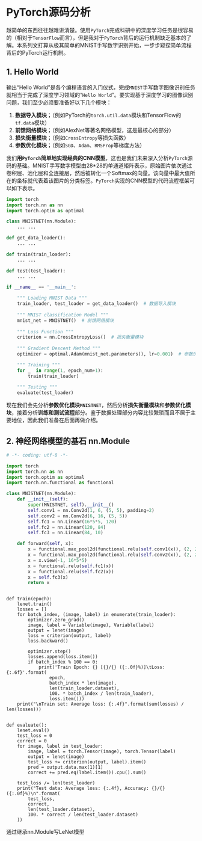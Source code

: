 # PyTorch源码分析

越简单的东西往往越难讲清楚。使用`PyTorch`完成科研中的深度学习任务是很容易的（相对于`TensorFlow`而言），但是我对于`PyTorch`背后的运行机制缺乏基本的了解。本系列文打算从极其简单的MNIST手写数字识别开始，一步步窥探简单流程背后的PyTorch运行机制。

## 1. Hello World
输出“Hello World”是各个编程语言的入门仪式，完成`MNIST`手写数字图像识别任务就相当于完成了深度学习领域的“`Hello World`”。要实现基于深度学习的图像识别问题，我们至少必须要准备好以下几个模块：
1. **数据导入模块**；（例如PyTorch的`torch.util.data`模块和TensorFlow的`tf.data`模块）
2. **前馈网络模块**；（例如AlexNet等著名网络模型，这是最核心的部分）
3. **损失衡量模块**；（例如`CrossEntropy`等损失函数）
4. **参数优化模块**；（例如`SGD`、`Adam`、`RMSProp`等梯度方法）

我们**用`PyTorch`简单地实现经典的CNN模型**，这也是我们未来深入分析`PyTorch`源码的基础。MNIST手写数字模型由28*28的单通道矩阵表示，原始图片依次通过卷积层、池化层和全连接层，然后被转化一个Softmax的向量。该向量中最大值所在的坐标就代表着该图片的分类标签。`PyTorch`实现的CNN模型的代码流程框架可以如下表示。

```python
import torch
import torch.nn as nn
import torch.optim as optimal

class MNISTNET(nn.Module):
    ... ...

def get_data_loader():
    ... ...

def train(train_loader):
    ... ...

def test(test_loader):
    ... ...

if __name__ == '__main__':

    """ Loading MNIST Data """
    train_loader, test_loader = get_data_loader()  # 数据导入模块
    
    """ MNIST classification Model """
    mnist_net = MNISTNET()  # 前馈网络模块
    
    """ Loss Function """
    criterion = nn.CrossEntropyLoss()  # 损失衡量模块
    
    """ Gradient Descent Method """
    optimizer = optimal.Adam(mnist_net.parameters(), lr=0.001)  # 参数优化模块

    """ Training """
    for _  in range(1, epoch_num+1):
        train(train_loader)
    
    """ Testing """
    evaluate(test_loader)
```

现在我们会先分析**参数优化模块`MNISTNET`**，然后分析**损失衡量模块**和**参数优化模块**，接着分析**训练和测试流程**部分。鉴于数据处理部分内容比较繁琐而且不居于主要地位，因此我们准备在后面再做介绍。

## 2. 神经网络模型的基石 nn.Module
```python
# -*- coding: utf-8 -*-

import torch
import torch.nn as nn
import torch.optim as optimal
import torch.nn.functional as functional

class MNISTNET(nn.Module):
    def __init__(self):
        super(MNISTNET, self).__init__()
        self.conv1 = nn.Conv2d(1, 6, (5, 5), padding=2)
        self.conv2 = nn.Conv2d(6, 16, (5, 5))
        self.fc1 = nn.Linear(16*5*5, 120)
        self.fc2 = nn.Linear(120, 84)
        self.fc3 = nn.Linear(84, 10)

    def forward(self, x):
        x = functional.max_pool2d(functional.relu(self.conv1(x)), (2, 2))
        x = functional.max_pool2d(functional.relu(self.conv2(x)), (2, 2))
        x = x.view(-1, 16*5*5)
        x = functional.relu(self.fc1(x))
        x = functional.relu(self.fc2(x))
        x = self.fc3(x)
        return x
```
```

def train(epoch):
    lenet.train()
    losses = []
    for batch_index, (image, label) in enumerate(train_loader):
        optimizer.zero_grad()
        image, label = Variable(image), Variable(label)
        output = lenet(image)
        loss = criterion(output, label)
        loss.backward()

        optimizer.step()
        losses.append(loss.item())
        if batch_index % 100 == 0:
            print('Train Epoch: {} [{}/{} ({:.0f}%)]\tLoss: {:.6f}'.format(
                epoch,
                batch_index * len(image),
                len(train_loader.dataset),
                100. * batch_index / len(train_loader),
                loss.item()))
    print("\nTrain set: Average loss: {:.4f}".format(sum(losses) / len(losses)))


def evaluate():
    lenet.eval()
    test_loss = 0
    correct = 0
    for image, label in test_loader:
        image, label = torch.Tensor(image), torch.Tensor(label)
        output = lenet(image)
        test_loss += criterion(output, label).item()
        pred = output.data.max(1)[1]
        correct += pred.eq(label.item()).cpu().sum()

    test_loss /= len(test_loader)
    print("Test data: Average loss: {:.4f}, Accuracy: {}/{} ({:.0f}%)\n".format(
        test_loss,
        correct,
        len(test_loader.dataset),
        100. * correct / len(test_loader.dataset)
    ))
```
通过继承nn.Module写LeNet模型

